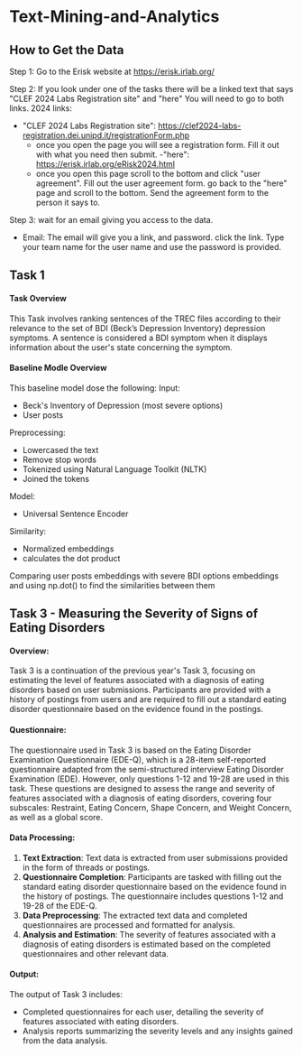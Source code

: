 # Text-Mining-and-Analytics
## How to Get the Data
Step 1: Go to the Erisk website at https://erisk.irlab.org/

Step 2: If you look under one of the tasks there will be a linked text that says "CLEF 2024 Labs Registration site" and "here" You will need to go to both links.
2024 links:
- "CLEF 2024 Labs Registration site": https://clef2024-labs-registration.dei.unipd.it/registrationForm.php
  - once you open the page you will see a registration form. Fill it out with what you need then submit.
-"here": https://erisk.irlab.org/eRisk2024.html
  - once you open this page scroll to the bottom and click "user agreement". Fill out the user agreement form. go back to the "here" page and scroll to the bottom. Send the agreement form to the person it says to. 

Step 3: wait for an email giving you access to the data.
- Email: The email will give you a link, and password. click the link. Type your team name for the user name and use the password is provided. 

## Task 1

#### Task Overview
This Task involves ranking sentences of the TREC files 
according to their relevance to the set of BDI (Beck’s Depression Inventory) depression symptoms. 
A sentence is considered a BDI symptom when it displays information about the user's state concerning the symptom.

#### Baseline Modle Overview
This baseline model dose the following:
Input:
- Beck's Inventory of Depression (most severe options)
- User posts
  
Preprocessing:
- Lowercased the text
- Remove stop words
- Tokenized using Natural Language Toolkit (NLTK) 
- Joined the tokens

Model:
- Universal Sentence Encoder

Similarity:
- Normalized embeddings
- calculates the dot product
  
Comparing user posts embeddings with severe BDI options embeddings and using np.dot() to find the similarities between them
## Task 3 - Measuring the Severity of Signs of Eating Disorders

#### Overview:
Task 3 is a continuation of the previous year's Task 3, focusing on estimating the level of features associated with a diagnosis of eating disorders based on user submissions. Participants are provided with a history of postings from users and are required to fill out a standard eating disorder questionnaire based on the evidence found in the postings.

#### Questionnaire:
The questionnaire used in Task 3 is based on the Eating Disorder Examination Questionnaire (EDE-Q), which is a 28-item self-reported questionnaire adapted from the semi-structured interview Eating Disorder Examination (EDE). However, only questions 1-12 and 19-28 are used in this task. These questions are designed to assess the range and severity of features associated with a diagnosis of eating disorders, covering four subscales: Restraint, Eating Concern, Shape Concern, and Weight Concern, as well as a global score.

#### Data Processing:
1. **Text Extraction**: Text data is extracted from user submissions provided in the form of threads or postings.
2. **Questionnaire Completion**: Participants are tasked with filling out the standard eating disorder questionnaire based on the evidence found in the history of postings. The questionnaire includes questions 1-12 and 19-28 of the EDE-Q.
3. **Data Preprocessing**: The extracted text data and completed questionnaires are processed and formatted for analysis.
4. **Analysis and Estimation**: The severity of features associated with a diagnosis of eating disorders is estimated based on the completed questionnaires and other relevant data.

#### Output:
The output of Task 3 includes:
- Completed questionnaires for each user, detailing the severity of features associated with eating disorders.
- Analysis reports summarizing the severity levels and any insights gained from the data analysis.

